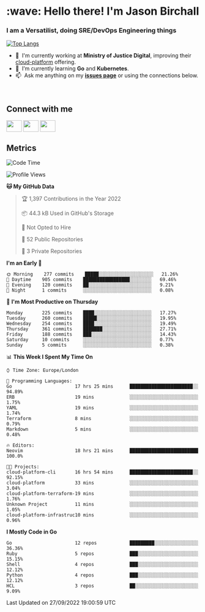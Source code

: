 <h1 align="left" id="jason-title">:wave: Hello there! I'm Jason Birchall</h1>
<h3 align="left">I am a Versatilist, doing SRE/DevOps Engineering things</h3>

[![Top Langs](https://github-readme-stats.vercel.app/api?username=jasonBirchall&show_icons=true&count_private=true&include_all_commits=true&theme=gruvbox)](https://github.com/anuraghazra/github-readme-stats)

- :office: &nbsp;I'm currently working at **Ministry of Justice Digital**, improving their [cloud-platform](https://github.com/ministryofjustice/cloud-platform) offering.
- :seedling: &nbsp;I’m currently learning **Go** and **Kubernetes**.
- :mailbox: &nbsp;Ask me anything on my **[issues page]** or using the connections below.


<br>

<h2>Connect with me</h2>
<p>
<a href="https://twitter.com/jsonBirchall" target="blank"><img align="center" src="https://cdn.jsdelivr.net/npm/simple-icons@3.0.1/icons/twitter.svg" alt="" height="30" width="40" /></a>
<a href="https://keybase.io/json0" target="blank"><img align="center" src="https://cdn.jsdelivr.net/npm/simple-icons@3.0.1/icons/keybase.svg" alt="" height="30" width="40" /></a>
<a href="https://www.reddit.com/user/kakorate" target="blank"><img align="center" src="https://cdn.jsdelivr.net/npm/simple-icons@3.0.1/icons/reddit.svg" alt="" height="30" width="40" /></a>
</p>

<h2>Metrics</h2>

<!--START_SECTION:waka-->
![Code Time](http://img.shields.io/badge/Code%20Time-778%20hrs%206%20mins-blue)

![Profile Views](http://img.shields.io/badge/Profile%20Views-1-blue)

**🐱 My GitHub Data** 

> 🏆 1,397 Contributions in the Year 2022
 > 
> 📦 44.3 kB Used in GitHub's Storage 
 > 
> 🚫 Not Opted to Hire
 > 
> 📜 52 Public Repositories 
 > 
> 🔑 3 Private Repositories  
 > 
**I'm an Early 🐤** 

```text
🌞 Morning    277 commits    █████░░░░░░░░░░░░░░░░░░░░   21.26% 
🌆 Daytime    905 commits    █████████████████░░░░░░░░   69.46% 
🌃 Evening    120 commits    ██░░░░░░░░░░░░░░░░░░░░░░░   9.21% 
🌙 Night      1 commits      ░░░░░░░░░░░░░░░░░░░░░░░░░   0.08%

```
📅 **I'm Most Productive on Thursday** 

```text
Monday       225 commits    ████░░░░░░░░░░░░░░░░░░░░░   17.27% 
Tuesday      260 commits    █████░░░░░░░░░░░░░░░░░░░░   19.95% 
Wednesday    254 commits    ████░░░░░░░░░░░░░░░░░░░░░   19.49% 
Thursday     361 commits    ███████░░░░░░░░░░░░░░░░░░   27.71% 
Friday       188 commits    ███░░░░░░░░░░░░░░░░░░░░░░   14.43% 
Saturday     10 commits     ░░░░░░░░░░░░░░░░░░░░░░░░░   0.77% 
Sunday       5 commits      ░░░░░░░░░░░░░░░░░░░░░░░░░   0.38%

```


📊 **This Week I Spent My Time On** 

```text
⌚︎ Time Zone: Europe/London

💬 Programming Languages: 
Go                       17 hrs 25 mins      ███████████████████████░░   94.89% 
ERB                      19 mins             ░░░░░░░░░░░░░░░░░░░░░░░░░   1.75% 
YAML                     19 mins             ░░░░░░░░░░░░░░░░░░░░░░░░░   1.74% 
Terraform                8 mins              ░░░░░░░░░░░░░░░░░░░░░░░░░   0.79% 
Markdown                 5 mins              ░░░░░░░░░░░░░░░░░░░░░░░░░   0.48%

🔥 Editors: 
Neovim                   18 hrs 21 mins      █████████████████████████   100.0%

🐱‍💻 Projects: 
cloud-platform-cli       16 hrs 54 mins      ███████████████████████░░   92.15% 
cloud-platform           33 mins             ░░░░░░░░░░░░░░░░░░░░░░░░░   3.04% 
cloud-platform-terraform-19 mins             ░░░░░░░░░░░░░░░░░░░░░░░░░   1.76% 
Unknown Project          11 mins             ░░░░░░░░░░░░░░░░░░░░░░░░░   1.05% 
cloud-platform-infrastruc10 mins             ░░░░░░░░░░░░░░░░░░░░░░░░░   0.96%

```

**I Mostly Code in Go** 

```text
Go                       12 repos            █████████░░░░░░░░░░░░░░░░   36.36% 
Ruby                     5 repos             ███░░░░░░░░░░░░░░░░░░░░░░   15.15% 
Shell                    4 repos             ███░░░░░░░░░░░░░░░░░░░░░░   12.12% 
Python                   4 repos             ███░░░░░░░░░░░░░░░░░░░░░░   12.12% 
HCL                      3 repos             ██░░░░░░░░░░░░░░░░░░░░░░░   9.09%

```



 Last Updated on 27/09/2022 19:00:59 UTC
<!--END_SECTION:waka-->

<!-- links -->

[issues page]: https://github.com/jasonBirchall/jasonBirchall/issues "jasonBirchall/issues"
